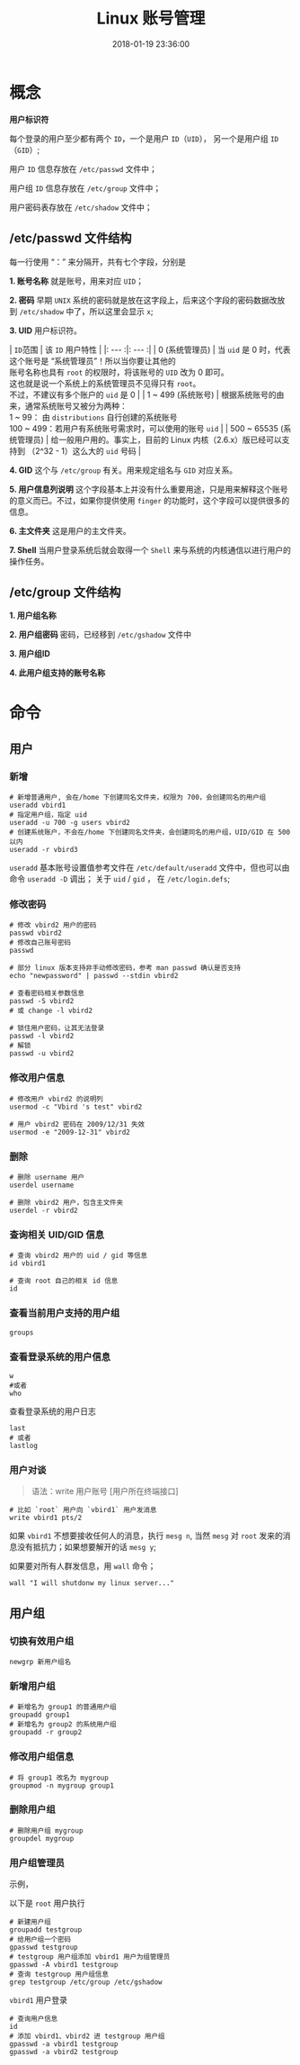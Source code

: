 ﻿---
title: Linux 账号管理
date: 2018-01-19 23:36:00
description: 总结 Linux 下用户与用户组相关知识点与命令
tags:
categories:
- Linux
copyright: false
---

# 概念

**用户标识符**

每个登录的用户至少都有两个 `ID`，一个是用户 `ID`（`UID`）， 另一个是用户组 `ID`（`GID`）;

用户 `ID` 信息存放在 `/etc/passwd` 文件中；

用户组 `ID` 信息存放在 `/etc/group` 文件中；

用户密码表存放在 `/etc/shadow` 文件中；

## /etc/passwd 文件结构

每一行使用 “：” 来分隔开，共有七个字段，分别是

**1. 账号名称**
就是账号，用来对应 `UID`；

**2. 密码**
早期 `UNIX` 系统的密码就是放在这字段上，后来这个字段的密码数据改放到 `/etc/shadow` 中了，所以这里会显示 `x`; 

**3. UID**
用户标识符。

| `ID`范围 | 该 `ID` 用户特性 |
|: --- :|: --- :|
| 0 (系统管理员) | 当 `uid` 是 0 时，代表这个账号是 “系统管理员”！所以当你要让其他的<br/>账号名称也具有 `root` 的权限时，将该账号的 `UID` 改为 0 即可。<br/>这也就是说一个系统上的系统管理员不见得只有 `root`。<br/>不过，不建议有多个账户的 `uid` 是 0 |
| 1 ~ 499 (系统账号) |  根据系统账号的由来，通常系统账号又被分为两种： <br/>1 ~ 99： 由 `distributions` 自行创建的系统账号 <br/> 100 ~ 499：若用户有系统账号需求时，可以使用的账号 `uid` |
| 500 ~ 65535 (系统管理员) | 给一般用户用的。事实上，目前的 Linux 内核（2.6.x）版已经可以支持到 （2^32 - 1）这么大的 `uid` 号码 |

**4. GID**
这个与 `/etc/group` 有关。用来规定组名与 `GID` 对应关系。

**5. 用户信息列说明**
这个字段基本上并没有什么重要用途，只是用来解释这个账号的意义而已。不过，如果你提供使用 `finger` 的功能时，这个字段可以提供很多的信息。

**6. 主文件夹**
这是用户的主文件夹。

**7. Shell**
当用户登录系统后就会取得一个 `Shell` 来与系统的内核通信以进行用户的操作任务。

## /etc/group 文件结构

**1. 用户组名称**

**2. 用户组密码**
密码，已经移到 `/etc/gshadow` 文件中

**3. 用户组ID**

**4. 此用户组支持的账号名称**

# 命令

## 用户

### 新增

```
# 新增普通用户, 会在/home 下创建同名文件夹，权限为 700，会创建同名的用户组
useradd vbird1
# 指定用户组，指定 uid
useradd -u 700 -g users vbird2
# 创建系统账户，不会在/home 下创建同名文件夹，会创建同名的用户组，UID/GID 在 500 以内
useradd -r vbird3
```

`useradd` 基本账号设置值参考文件在 `/etc/default/useradd` 文件中，但也可以由命令 `useradd -D` 调出； 关于 `uid` / `gid` ， 在 `/etc/login.defs`;


### 修改密码

```
# 修改 vbird2 用户的密码
passwd vbird2
# 修改自己账号密码
passwd

# 部分 linux 版本支持非手动修改密码，参考 man passwd 确认是否支持
echo "newpassword" | passwd --stdin vbird2

# 查看密码相关参数信息
passwd -S vbird2
# 或 change -l vbird2

# 锁住用户密码，让其无法登录
passwd -l vbird2
# 解锁
passwd -u vbird2
```

### 修改用户信息

```
# 修改用户 vbird2 的说明列
usermod -c "Vbird 's test" vbird2

# 用户 vbird2 密码在 2009/12/31 失效
usermod -e "2009-12-31" vbird2
```
### 删除

```
# 删除 username 用户
userdel username

# 删除 vbird2 用户，包含主文件夹
userdel -r vbird2
```

### 查询相关 UID/GID 信息

```
# 查询 vbird2 用户的 uid / gid 等信息
id vbird1

# 查询 root 自己的相关 id 信息
id
```

### 查看当前用户支持的用户组

```
groups
```

### 查看登录系统的用户信息

```
w
#或者
who
```

查看登录系统的用户日志

```
last
# 或者
lastlog
```

### 用户对谈

> 语法：write 用户账号 [用户所在终端接口]

```
# 比如 `root` 用户向 `vbird1` 用户发消息
write vbird1 pts/2
```

如果 `vbird1` 不想要接收任何人的消息，执行 `mesg n`, 当然  `mesg` 对 `root` 发来的消息没有抵抗力；如果想要解开的话 `mesg y`; 

如果要对所有人群发信息，用 `wall` 命令；

```
wall "I will shutdonw my linux server..."
```

## 用户组

### 切换有效用户组

```
newgrp 新用户组名
```
### 新增用户组

```
# 新增名为 group1 的普通用户组
groupadd group1
# 新增名为 group2 的系统用户组
groupadd -r group2
```

### 修改用户组信息

```
# 将 group1 改名为 mygroup
groupmod -n mygroup group1
```

### 删除用户组

```
# 删除用户组 mygroup
groupdel mygroup
```

### 用户组管理员

示例，

以下是 `root` 用户执行

```
# 新建用户组
groupadd testgroup
# 给用户组一个密码
gpasswd testgroup
# testgroup 用户组添加 vbird1 用户为组管理员
gpasswd -A vbird1 testgroup
# 查询 testgroup 用户组信息
grep testgroup /etc/group /etc/gshadow
```

`vbird1` 用户登录

```
# 查询用户信息
id
# 添加 vbird1、vbird2 进 testgroup 用户组
gpasswd -a vbird1 testgroup
gpasswd -a vbird2 testgroup
```

